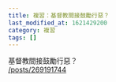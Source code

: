 ```yaml
---
title: 複習：基督教間接鼓勵行惡？
last_modified_at: 1621429200
category: 複習
tags: []
---
```


<p>基督教間接鼓勵行惡？<br>
<a href="/posts/269191744" target="_blank">/posts/269191744</a></p>

<p>&nbsp;</p>

